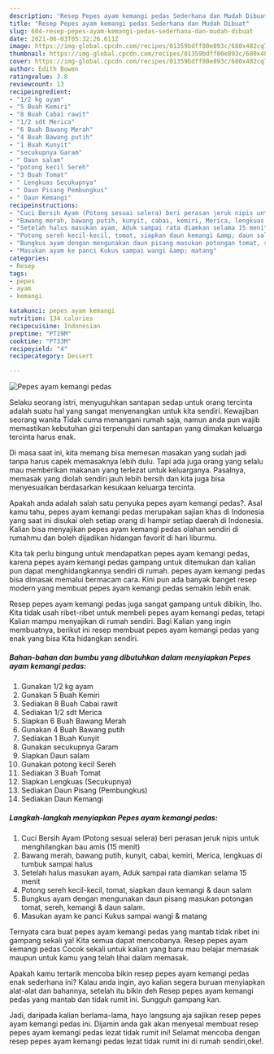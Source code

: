 ```yaml
---
description: "Resep Pepes ayam kemangi pedas Sederhana dan Mudah Dibuat"
title: "Resep Pepes ayam kemangi pedas Sederhana dan Mudah Dibuat"
slug: 604-resep-pepes-ayam-kemangi-pedas-sederhana-dan-mudah-dibuat
date: 2021-06-03T05:32:26.611Z
image: https://img-global.cpcdn.com/recipes/01359bdff80e893c/680x482cq70/pepes-ayam-kemangi-pedas-foto-resep-utama.jpg
thumbnail: https://img-global.cpcdn.com/recipes/01359bdff80e893c/680x482cq70/pepes-ayam-kemangi-pedas-foto-resep-utama.jpg
cover: https://img-global.cpcdn.com/recipes/01359bdff80e893c/680x482cq70/pepes-ayam-kemangi-pedas-foto-resep-utama.jpg
author: Edith Bowen
ratingvalue: 3.8
reviewcount: 13
recipeingredient:
- "1/2 kg ayam"
- "5 Buah Kemiri"
- "8 Buah Cabai rawit"
- "1/2 sdt Merica"
- "6 Buah Bawang Merah"
- "4 Buah Bawang putih"
- "1 Buah Kunyit"
- "secukupnya Garam"
- " Daun salam"
- "potong kecil Sereh"
- "3 Buah Tomat"
- " Lengkuas Secukupnya"
- " Daun Pisang Pembungkus"
- " Daun Kemangi"
recipeinstructions:
- "Cuci Bersih Ayam (Potong sesuai selera) beri perasan jeruk nipis untuk menghilangkan bau amis (15 menit)"
- "Bawang merah, bawang putih, kunyit, cabai, kemiri, Merica, lengkuas di tumbuk sampai halus"
- "Setelah halus masukan ayam, Aduk sampai rata diamkan selama 15 menit"
- "Potong sereh kecil-kecil, tomat, siapkan daun kemangi &amp; daun salam"
- "Bungkus ayam dengan mengunakan daun pisang masukan potongan tomat, sereh, kemangi &amp; daun salam."
- "Masukan ayam ke panci Kukus sampai wangi &amp; matang"
categories:
- Resep
tags:
- pepes
- ayam
- kemangi

katakunci: pepes ayam kemangi 
nutrition: 134 calories
recipecuisine: Indonesian
preptime: "PT19M"
cooktime: "PT33M"
recipeyield: "4"
recipecategory: Dessert

---
```



![Pepes ayam kemangi pedas](https://img-global.cpcdn.com/recipes/01359bdff80e893c/680x482cq70/pepes-ayam-kemangi-pedas-foto-resep-utama.jpg)

Selaku seorang istri, menyuguhkan santapan sedap untuk orang tercinta adalah suatu hal yang sangat menyenangkan untuk kita sendiri. Kewajiban seorang  wanita Tidak cuma menangani rumah saja, namun anda pun wajib memastikan kebutuhan gizi terpenuhi dan santapan yang dimakan keluarga tercinta harus enak.

Di masa  saat ini, kita memang bisa memesan masakan yang sudah jadi tanpa harus capek memasaknya lebih dulu. Tapi ada juga orang yang selalu mau memberikan makanan yang terlezat untuk keluarganya. Pasalnya, memasak yang diolah sendiri jauh lebih bersih dan kita juga bisa menyesuaikan berdasarkan kesukaan keluarga tercinta. 



Apakah anda adalah salah satu penyuka pepes ayam kemangi pedas?. Asal kamu tahu, pepes ayam kemangi pedas merupakan sajian khas di Indonesia yang saat ini disukai oleh setiap orang di hampir setiap daerah di Indonesia. Kalian bisa menyajikan pepes ayam kemangi pedas olahan sendiri di rumahmu dan boleh dijadikan hidangan favorit di hari liburmu.

Kita tak perlu bingung untuk mendapatkan pepes ayam kemangi pedas, karena pepes ayam kemangi pedas gampang untuk ditemukan dan kalian pun dapat menghidangkannya sendiri di rumah. pepes ayam kemangi pedas bisa dimasak memalui bermacam cara. Kini pun ada banyak banget resep modern yang membuat pepes ayam kemangi pedas semakin lebih enak.

Resep pepes ayam kemangi pedas juga sangat gampang untuk dibikin, lho. Kita tidak usah ribet-ribet untuk membeli pepes ayam kemangi pedas, tetapi Kalian mampu menyajikan di rumah sendiri. Bagi Kalian yang ingin membuatnya, berikut ini resep membuat pepes ayam kemangi pedas yang enak yang bisa Kita hidangkan sendiri.

<!--inarticleads1-->

##### Bahan-bahan dan bumbu yang dibutuhkan dalam menyiapkan Pepes ayam kemangi pedas:

1. Gunakan 1/2 kg ayam
1. Gunakan 5 Buah Kemiri
1. Sediakan 8 Buah Cabai rawit
1. Sediakan 1/2 sdt Merica
1. Siapkan 6 Buah Bawang Merah
1. Gunakan 4 Buah Bawang putih
1. Sediakan 1 Buah Kunyit
1. Gunakan secukupnya Garam
1. Siapkan  Daun salam
1. Gunakan potong kecil Sereh
1. Sediakan 3 Buah Tomat
1. Siapkan  Lengkuas (Secukupnya)
1. Sediakan  Daun Pisang (Pembungkus)
1. Sediakan  Daun Kemangi




<!--inarticleads2-->

##### Langkah-langkah menyiapkan Pepes ayam kemangi pedas:

1. Cuci Bersih Ayam (Potong sesuai selera) beri perasan jeruk nipis untuk menghilangkan bau amis (15 menit)
1. Bawang merah, bawang putih, kunyit, cabai, kemiri, Merica, lengkuas di tumbuk sampai halus
1. Setelah halus masukan ayam, Aduk sampai rata diamkan selama 15 menit
1. Potong sereh kecil-kecil, tomat, siapkan daun kemangi &amp; daun salam
1. Bungkus ayam dengan mengunakan daun pisang masukan potongan tomat, sereh, kemangi &amp; daun salam.
1. Masukan ayam ke panci Kukus sampai wangi &amp; matang




Ternyata cara buat pepes ayam kemangi pedas yang mantab tidak ribet ini gampang sekali ya! Kita semua dapat mencobanya. Resep pepes ayam kemangi pedas Cocok sekali untuk kalian yang baru mau belajar memasak maupun untuk kamu yang telah lihai dalam memasak.

Apakah kamu tertarik mencoba bikin resep pepes ayam kemangi pedas enak sederhana ini? Kalau anda ingin, ayo kalian segera buruan menyiapkan alat-alat dan bahannya, setelah itu bikin deh Resep pepes ayam kemangi pedas yang mantab dan tidak rumit ini. Sungguh gampang kan. 

Jadi, daripada kalian berlama-lama, hayo langsung aja sajikan resep pepes ayam kemangi pedas ini. Dijamin anda gak akan menyesal membuat resep pepes ayam kemangi pedas lezat tidak rumit ini! Selamat mencoba dengan resep pepes ayam kemangi pedas lezat tidak rumit ini di rumah sendiri,oke!.


